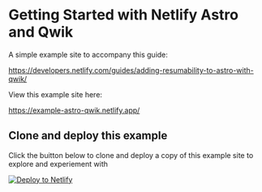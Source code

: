 # Getting Started with Netlify Astro and Qwik

A simple example site to accompany this guide:

https://developers.netlify.com/guides/adding-resumability-to-astro-with-qwik/

View this example site here:

https://example-astro-qwik.netlify.app/

## Clone and deploy this example

Click the buitton below to clone and deploy a copy of this example site to explore and experiement with

[![Deploy to Netlify](https://www.netlify.com/img/deploy/button.svg)](https://app.netlify.com/start/deploy?repository=https://github.com/netlify/example-astro-qwik)
